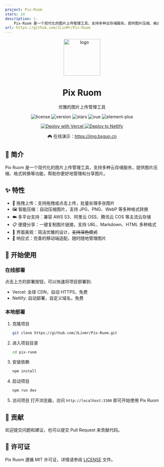 ```yaml
---
project: Pix-Ruom
stars: 14
description: |-
    Pix-Ruom 是一个现代化的图片上传管理工具，支持多种云存储服务，提供图片压缩、格式转换等功能，帮助你更好地管理和分享图片。
url: https://github.com/JLinMr/Pix-Ruom
---
```


<div align="center">
  <img src="/public/favicon.svg" alt="logo" width="120"/>
  <h1>Pix Ruom</h1>
  <p>优雅的图片上传管理工具</p>
  <p>
    <img src="https://img.shields.io/github/license/JLinmr/Pix-Ruom" alt="license" />
    <img src="https://img.shields.io/github/package-json/v/JLinmr/Pix-Ruom" alt="version" />
    <img src="https://img.shields.io/github/stars/JLinmr/Pix-Ruom?style=social" alt="stars" />
    <img src="https://img.shields.io/badge/Vue.js-3.5-4FC08D?logo=vue.js" alt="vue" />
    <img src="https://img.shields.io/badge/Element%20Plus-2.8-409EFF?logo=element" alt="element-plus" />
  </p>
  <p>
    <a href="https://vercel.com/new/clone?repository-url=https://github.com/JLinmr/Pix-Ruom">
      <img src="https://vercel.com/button" alt="Deploy with Vercel" />
    </a>
    <a href="https://app.netlify.com/start/deploy?repository=https://github.com/JLinmr/Pix-Ruom">
      <img src="https://www.netlify.com/img/deploy/button.svg" alt="Deploy to Netlify" />
    </a>
  </p>
  <p>
    🎮 在线演示：<a href="https://img.bsgun.cn" target="_blank">https://img.bsgun.cn</a>
  </p>
</div>

## 📖 简介

Pix Ruom 是一个现代化的图片上传管理工具，支持多种云存储服务，提供图片压缩、格式转换等功能，帮助你更好地管理和分享图片。

## ✨ 特性

- 🎯 拖拽上传：支持拖拽或点击上传，批量处理多张图片
- 🖼 智能压缩：自动压缩图片，支持 JPG、PNG、WebP 等多种格式转换
- ☁️ 多平台支持：兼容 AWS S3、阿里云 OSS、腾讯云 COS 等主流云存储
- 📋 便捷分享：一键复制图片链接，支持 URL、Markdown、HTML 多种格式
- 🎨 界面美观：简洁优雅的设计，~~支持深色模式~~
- 📱 响应式：完善的移动端适配，随时随地管理图片

## 🚀 开始使用

### 在线部署

点击上方的部署按钮，可以快速将项目部署到:

- Vercel: 全球 CDN，自动 HTTPS，免费
- Netlify: 自动部署，自定义域名，免费

### 本地部署

1. 克隆项目
   ```bash
   git clone https://github.com/JLinmr/Pix-Ruom.git
   ```

2. 进入项目目录
   ```bash
   cd pix-ruom
   ```

3. 安装依赖
   ```bash
   npm install
   ```

4. 启动项目
   ```bash
   npm run dev
   ```

5. 访问项目
   打开浏览器，访问 `http://localhost:3300` 即可开始使用 Pix Ruom

## 📝 贡献

欢迎提交问题和建议，也可以提交 Pull Request 来贡献代码。

## 📜 许可证

Pix Ruom 遵循 MIT 许可证，详情请参阅 [LICENSE](LICENSE) 文件。

